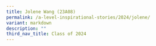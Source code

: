 ```yaml
---
title: Jolene Wang (23A08)
permalink: /a-level-inspirational-stories/2024/jolene/
variant: markdown
description: ""
third_nav_title: Class of 2024
---
```

